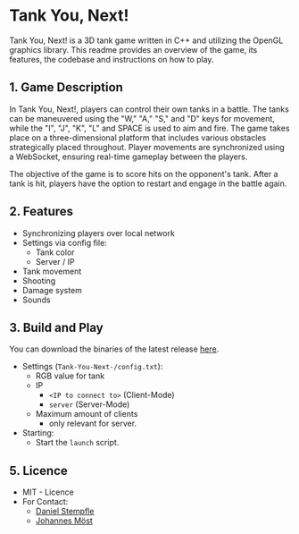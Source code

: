 # Tank You, Next!
Tank You, Next! is a 3D tank game written in C++ and utilizing the OpenGL graphics library. This readme provides an overview of the game, its features, the codebase and instructions on how to play.

## 1. Game Description
In Tank You, Next!, players can control their own tanks in a battle. The tanks can be maneuvered using the "W," "A," "S," and "D" keys for movement, while the "I", "J", "K", "L" and SPACE is used to aim and fire. The game takes place on a three-dimensional platform that includes various obstacles strategically placed throughout. Player movements are synchronized using a WebSocket, ensuring real-time gameplay between the players.

The objective of the game is to score hits on the opponent's tank. After a tank is hit, players have the option to restart and engage in the battle again.

## 2. Features
- Synchronizing players over local network
- Settings via config file:
    - Tank color
    - Server / IP
- Tank movement
- Shooting
- Damage system
- Sounds

## 3. Build and Play
You can download the binaries of the latest release [here](https://github.com/mj0stjo/Tank-You-Next-/releases/download/v0.9.0-alpha/tank-you-next-alpha-0.9.zip).
- Settings (`Tank-You-Next-/config.txt`):
    - RGB value for tank
    - IP
        - `<IP to connect to>` (Client-Mode)
        - `server` (Server-Mode)
    - Maximum amount of clients
        - only relevant for server.
- Starting:
    - Start the `launch` script.

## 5. Licence
- MIT - Licence
- For Contact:
  - [Daniel Stempfle](https://github.com/kastanileel)
  - [Johannes Möst](https://github.com/mj0stjo)
